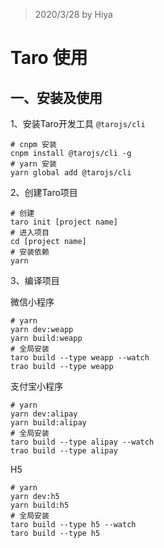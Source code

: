 > 2020/3/28 by Hiya

# Taro 使用

## 一、安装及使用

1、安装Taro开发工具 `@tarojs/cli`

```
# cnpm 安装
cnpm install @tarojs/cli -g
# yarn 安装
yarn global add @tarojs/cli
```

2、创建Taro项目

```
# 创建
taro init [project name]
# 进入项目
cd [project name]
# 安装依赖
yarn
```

3、编译项目

微信小程序

```
# yarn
yarn dev:weapp
yarn build:weapp
# 全局安装
taro build --type weapp --watch
trao build --type weapp
```

支付宝小程序

```
# yarn
yarn dev:alipay
yarn build:alipay
# 全局安装
taro build --type alipay --watch
trao build --type alipay
```

H5

```
# yarn 
yarn dev:h5
yarn build:h5
# 全局安装
taro build --type h5 --watch
taro build --type h5
```



